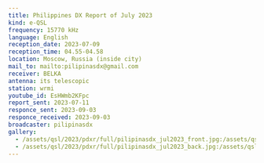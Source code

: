 ```yaml
---
title: Philippines DX Report of July 2023
kind: e-QSL
frequency: 15770 kHz
language: English
reception_date: 2023-07-09
reception_time: 04.55-04.58
location: Moscow, Russia (inside city)
mail_to: mailto:pilipinasdx@gmail.com
receiver: BELKA
antenna: its telescopic
station: wrmi
youtube_id: EsHWmb2KFpc
report_sent: 2023-07-11
responce_sent: 2023-09-03
responce_received: 2023-09-03
broadcaster: pilipinasdx
gallery:
  - /assets/qsl/2023/pdxr/full/pilipinasdx_jul2023_front.jpg:/assets/qsl/2023/pdxr/small/pilipinasdx_jul2023_front.jpg
  - /assets/qsl/2023/pdxr/full/pilipinasdx_jul2023_back.jpg:/assets/qsl/2023/pdxr/small/pilipinasdx_jul2023_back.jpg
---
```

